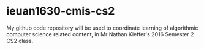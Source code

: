 # ieuan1630-cmis-cs2
My github code repository will be used to coordinate learning of algorithmic computer science related content, in Mr Nathan Kieffer's 2016 Semester 2 CS2 class.
